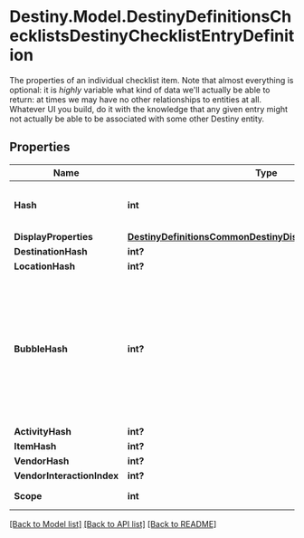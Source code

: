 # Destiny.Model.DestinyDefinitionsChecklistsDestinyChecklistEntryDefinition
The properties of an individual checklist item. Note that almost everything is optional: it is *highly* variable what kind of data we'll actually be able to return: at times we may have no other relationships to entities at all.  Whatever UI you build, do it with the knowledge that any given entry might not actually be able to be associated with some other Destiny entity.

## Properties

Name | Type | Description | Notes
------------ | ------------- | ------------- | -------------
**Hash** | **int** | The identifier for this Checklist entry. Guaranteed unique only within this Checklist Definition, and not globally/for all checklists. | [optional] 
**DisplayProperties** | [**DestinyDefinitionsCommonDestinyDisplayPropertiesDefinition**](DestinyDefinitionsCommonDestinyDisplayPropertiesDefinition.md) |  | [optional] 
**DestinationHash** | **int?** |  | [optional] 
**LocationHash** | **int?** |  | [optional] 
**BubbleHash** | **int?** | Note that a Bubble&#39;s hash doesn&#39;t uniquely identify a \&quot;top level\&quot; entity in Destiny. Only the combination of location and bubble can uniquely identify a place in the world of Destiny: so if bubbleHash is populated, locationHash must too be populated for it to have any meaning.  You can use this property if it is populated to look up the DestinyLocationDefinition&#39;s associated .locationReleases[].activityBubbleName property. | [optional] 
**ActivityHash** | **int?** |  | [optional] 
**ItemHash** | **int?** |  | [optional] 
**VendorHash** | **int?** |  | [optional] 
**VendorInteractionIndex** | **int?** |  | [optional] 
**Scope** | **int** | The scope at which this specific entry can be computed. | [optional] 

[[Back to Model list]](../README.md#documentation-for-models) [[Back to API list]](../README.md#documentation-for-api-endpoints) [[Back to README]](../README.md)


